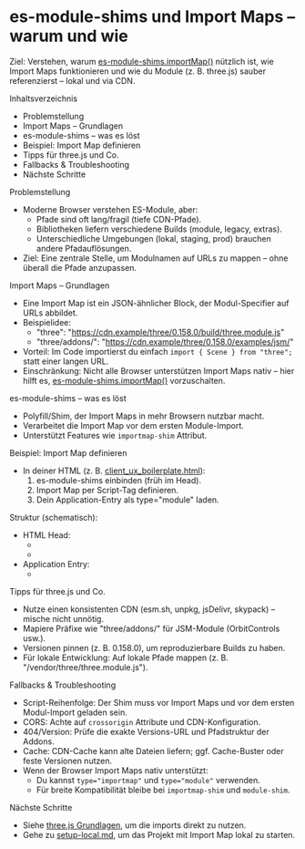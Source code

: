 # es-module-shims und Import Maps – warum und wie

Ziel: Verstehen, warum [es-module-shims.importMap()](docs/features/module-shims.md:1) nützlich ist, wie Import Maps funktionieren und wie du Module (z. B. three.js) sauber referenzierst – lokal und via CDN.

Inhaltsverzeichnis
- Problemstellung
- Import Maps – Grundlagen
- es-module-shims – was es löst
- Beispiel: Import Map definieren
- Tipps für three.js und Co.
- Fallbacks & Troubleshooting
- Nächste Schritte

Problemstellung
- Moderne Browser verstehen ES-Module, aber:
  - Pfade sind oft lang/fragil (tiefe CDN-Pfade).
  - Bibliotheken liefern verschiedene Builds (module, legacy, extras).
  - Unterschiedliche Umgebungen (lokal, staging, prod) brauchen andere Pfadauflösungen.
- Ziel: Eine zentrale Stelle, um Modulnamen auf URLs zu mappen – ohne überall die Pfade anzupassen.

Import Maps – Grundlagen
- Eine Import Map ist ein JSON-ähnlicher Block, der Modul-Specifier auf URLs abbildet.
- Beispielidee:
  - "three": "https://cdn.example/three/0.158.0/build/three.module.js"
  - "three/addons/": "https://cdn.example/three/0.158.0/examples/jsm/"
- Vorteil: Im Code importierst du einfach `import { Scene } from "three";` statt einer langen URL.
- Einschränkung: Nicht alle Browser unterstützen Import Maps nativ – hier hilft es, [es-module-shims.importMap()](docs/features/module-shims.md:1) vorzuschalten.

es-module-shims – was es löst
- Polyfill/Shim, der Import Maps in mehr Browsern nutzbar macht.
- Verarbeitet die Import Map vor dem ersten Module-Import.
- Unterstützt Features wie `importmap-shim` Attribut.

Beispiel: Import Map definieren
- In deiner HTML (z. B. [client_ux_boilerplate.html](client_ux_boilerplate.html)):
  1) es-module-shims einbinden (früh im Head).
  2) Import Map per Script-Tag definieren.
  3) Dein Application-Entry als type="module" laden.

Struktur (schematisch):
- HTML Head:
  - <script async src="https://cdn.skypack.dev/es-module-shims@latest" crossorigin></script>
  - <script type="importmap-shim"> { "imports": { "three": "...", "three/addons/": "..." } } </script>
- Application Entry:
  - <script type="module-shim">
    import { Scene } from "three";
    // App-Start...
    </script>

Tipps für three.js und Co.
- Nutze einen konsistenten CDN (esm.sh, unpkg, jsDelivr, skypack) – mische nicht unnötig.
- Mapiere Präfixe wie "three/addons/" für JSM-Module (OrbitControls usw.).
- Versionen pinnen (z. B. 0.158.0), um reproduzierbare Builds zu haben.
- Für lokale Entwicklung: Auf lokale Pfade mappen (z. B. "/vendor/three/three.module.js").

Fallbacks & Troubleshooting
- Script-Reihenfolge: Der Shim muss vor Import Maps und vor dem ersten Modul-Import geladen sein.
- CORS: Achte auf `crossorigin` Attribute und CDN-Konfiguration.
- 404/Version: Prüfe die exakte Versions-URL und Pfadstruktur der Addons.
- Cache: CDN-Cache kann alte Dateien liefern; ggf. Cache-Buster oder feste Versionen nutzen.
- Wenn der Browser Import Maps nativ unterstützt:
  - Du kannst `type="importmap"` und `type="module"` verwenden.
  - Für breite Kompatibilität bleibe bei `importmap-shim` und `module-shim`.

Nächste Schritte
- Siehe [three.js Grundlagen](docs/features/scene-basics.md), um die imports direkt zu nutzen.
- Gehe zu [setup-local.md](docs/guides/setup-local.md), um das Projekt mit Import Map lokal zu starten.
